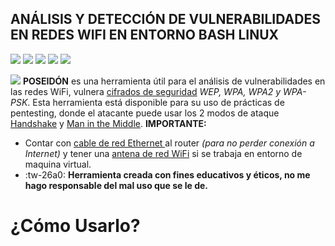 ## **ANÁLISIS Y DETECCIÓN DE VULNERABILIDADES EN REDES WIFI EN ENTORNO BASH LINUX**
![](https://img.shields.io/github/stars/pandao/editor.md.svg) ![](https://img.shields.io/github/forks/pandao/editor.md.svg) ![](https://img.shields.io/github/tag/pandao/editor.md.svg) ![](https://img.shields.io/github/release/pandao/editor.md.svg) ![](https://img.shields.io/github/issues/pandao/editor.md.svg) 

![](https://lh3.googleusercontent.com/Scu34lkzjnTXmQdFGqwfqJ3XqdbW2ly5IuXQj1JSxS5bUdqEL118Mwnw-P6kpgAcWcWm=s85)
**POSEIDÓN** es una herramienta útil para el análisis de vulnerabilidades en las redes WiFi, vulnera [cifrados de seguridad](http://https://www.acens.com/wp-content/images/whitepaper-redes-seguridad-acens-julio-2012.pdf "cifrado de seguridad") *WEP, WPA, WPA2 y WPA-PSK*.
Esta herramienta está disponible para su uso de prácticas de pentesting, donde el atacante puede usar los 2 modos de ataque [Handshake](http://http://helloworldyt.blogspot.com/2016/03/Hacking-wifi-Handshake.html "Handshake") y [Man in the Middle](http://https://www.welivesecurity.com/la-es/2021/12/28/que-es-ataque-man-in-the-middle-como-funciona/ "Man in the Middle").
**IMPORTANTE:** 
- Contar con [cable de red Ethernet ](http://https://www.xataka.com/basics/cable-red-ethernet-categorias-protecciones-como-saber-cual-comprar "cable de red Ethernet ")al router *(para no perder conexión a Internet)* y tener una [antena de red WiFi](http://https://computerhoy.com/noticias/hardware/que-es-antena-wifi-usb-que-sirve-cual-comprar-78211 "antena de red WiFi") si se trabaja en entorno de maquina virtual.
- :tw-26a0: **Herramienta creada con fines educativos y éticos, no me hago responsable del mal uso que se le de.**
# ¿Cómo Usarlo?
